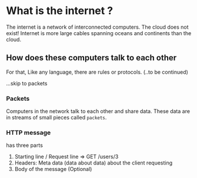 # What is the internet ?
The internet is a network of interconnected computers. The cloud does not exist! Internet is more large cables spanning oceans and continents than the cloud.
## How does these computers talk to each other
For that, Like any language, there are rules or protocols.
(..to be continued)

...skip to packets
### Packets
Computers in the network talk to each other and share data. These data are in streams of small pieces called `packets`.

### HTTP message
has three parts
1. Starting line / Request line => GET /users/3
2. Headers: Meta data (data about data) about the client requesting
3. Body of the message (Optional)


